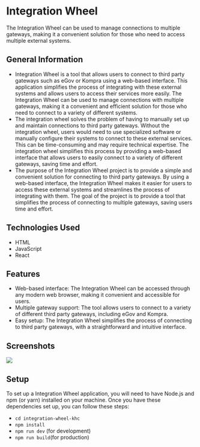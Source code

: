 # Integration Wheel
The Integration Wheel can be used to manage connections to multiple gateways, making it a convenient solution for those who need to access multiple external systems.  

## General Information
* Integration Wheel is a tool that allows users to connect to third party gateways such as eGov or Kompra using a web-based interface. This application simplifies the process of integrating with these external systems and allows users to access their services more easily. The Integration Wheel can be used to manage connections with multiple gateways, making it a convenient and efficient solution for those who need to connect to a variety of different systems.
* The integration wheel solves the problem of having to manually set up and maintain connections to third party gateways. Without the integration wheel, users would need to use specialized software or manually configure their systems to connect to these external services. This can be time-consuming and may require technical expertise. The integration wheel simplifies this process by providing a web-based interface that allows users to easily connect to a variety of different gateways, saving time and effort.
* The purpose of the Integration Wheel project is to provide a simple and convenient solution for connecting to third party gateways. By using a web-based interface, the Integration Wheel makes it easier for users to access these external systems and streamlines the process of integrating with them. The goal of the project is to provide a tool that simplifies the process of connecting to multiple gateways, saving users time and effort.

## Technologies Used
* HTML
* JavaScript
* React

## Features
* Web-based interface: The Integration Wheel can be accessed through any modern web browser, making it convenient and accessible for users.
* Multiple gateway support: The tool allows users to connect to a variety of different third party gateways, including eGov and Kompra.
* Easy setup: The Integration Wheel simplifies the process of connecting to third party gateways, with a straightforward and intuitive interface.

## Screenshots
![](https://via.placeholder.com/2880x1800.png)


## Setup
To set up a Integration Wheel application, you will need to have Node.js and npm (or yarn) installed on your machine. Once you have these dependencies set up, you can follow these steps:
* `cd integration-wheel-khc`
* `npm install`
* `npm run dev` (for development)
* `npm run build`(for production)
